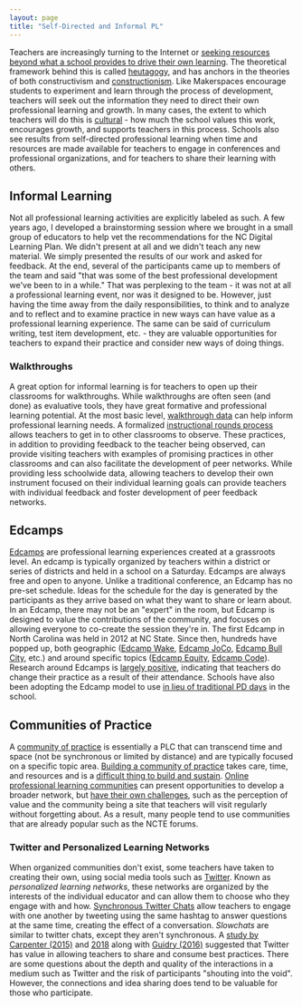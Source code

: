 ```yaml
---
layout: page
title: "Self-Directed and Informal PL"
---
```

Teachers are increasingly turning to the Internet or [seeking resources beyond what a school provides to drive their own learning][1]. The theoretical framework behind this is called [heutagogy][2], and has anchors in the theories of both constructivism and [constructionism][3]. Like Makerspaces encourage students to experiment and learn through the process of development, teachers will seek out the information they need to direct their own professional learning and growth. In many cases, the extent to which teachers will do this is [cultural][4] - how much the school values this work, encourages growth, and supports teachers in this process. Schools also see results from self-directed professional learning when time and resources are made available for teachers to engage in conferences and professional organizations, and for teachers to share their learning with others.

## Informal Learning
Not all professional learning activities are explicitly labeled as such. A few years ago, I developed a brainstorming session where we brought in a small group of educators to help vet the recommendations for the NC Digital Learning Plan. We didn't present at all and we didn't teach any new material. We simply presented the results of our work and asked for feedback. At the end, several of the participants came up to members of the team and said "that was some of the best professional development we've been to in a while." That was perplexing to the team - it was not at all a professional learning event, nor was it designed to be. However, just having the time away from the daily responsibilities, to think and to analyze and to reflect and to examine practice in new ways can have value as a professional learning experience. The same can be said of curriculum writing, test item development, etc. - they are valuable opportunities for teachers to expand their practice and consider new ways of doing things.  

### Walkthroughs
A great option for informal learning is for teachers to open up their classrooms for walkthroughs. While walkthroughs are often seen (and done) as evaluative tools, they have great formative and professional learning potential. At the most basic level, [walkthrough data][5] can help inform professional learning needs. A formalized [instructional rounds process][6] allows teachers to get in to other classrooms to observe. These practices, in addition to providing feedback to the teacher being observed, can provide visiting teachers with examples of promising practices in other classrooms and can also facilitate the development of peer networks. While providing less schoolwide data, allowing teachers to develop their own instrument focused on their individual learning goals can provide teachers with individual feedback and foster development of peer feedback networks.

## Edcamps
[Edcamps][7] are professional learning experiences created at a grassroots level. An edcamp is typically organized by teachers within a district or series of districts and held in a school on a Saturday. Edcamps are always free and open to anyone. Unlike a traditional conference, an Edcamp has no pre-set schedule. Ideas for the schedule for the day is generated by the participants as they arrive based on what they want to share or learn about. In an Edcamp, there may not be an "expert" in the room, but Edcamp is designed to value the contributions of the community, and focuses on allowing everyone to co-create the session they're in. The first Edcamp in North Carolina was held in 2012 at NC State. Since then, hundreds have popped up, both geographic ([Edcamp Wake][8], [Edcamp JoCo][9], [Edcamp Bull City][10], etc.) and around specific topics ([Edcamp Equity][11], [Edcamp Code][12]). Research around Edcamps is [largely positive][13], indicating that teachers do change their practice as a result of their attendance. Schools have also been adopting the Edcamp model to use [in lieu of traditional PD days][14] in the school.

## Communities of Practice
A [community of practice][15] is essentially a PLC that can transcend time and space (not be synchronous or limited by distance) and are typically focused on a specific topic area.  [Building a community of practice][16] takes care, time, and resources and is a [difficult thing to build and sustain][17]. [Online professional learning communities][18] can present opportunities to develop a broader network, but [have their own challenges][19], such as the perception of value and the community being a site that teachers will visit regularly without forgetting about. As a result, many people tend to use communities that are already popular such as the NCTE forums.

### Twitter and Personalized Learning Networks
When organized communities don't exist, some teachers have taken to creating their own, using social media tools such as [Twitter][20]. Known as _personalized learning networks_, these networks are organized by the interests of the individual educator and can allow them to choose who they engage with and how. [Synchronous Twitter Chats][21] allow teachers to engage with one another by tweeting using the same hashtag to answer questions at the same time, creating the effect of a conversation. _Slowchats_ are similar to twitter chats, except they aren't synchronous. A [study by Carpenter (2015)][22] and [2018][23] along with [Guidry (2016)][24] suggested that Twitter has value in allowing teachers to share and consume best practices. There are some questions about the depth and quality of the interactions in a medium such as Twitter and the risk of participants "shouting into the void". However, the connections and idea sharing does tend to be valuable for those who participate.


[1]:	http://blog.tomorrow.org/2018/07/30/teachers-pd-what-teachers-need-what-districts-are-offering/
[2]:	https://ebookcentral.proquest.com/lib/ncsu/reader.action?docID=554635&ppg=176
[3]:	http://edutechwiki.unige.ch/en/Constructionism
[4]:	https://usergeneratededucation.wordpress.com/2013/11/11/teacher-agency-self-directed-professional-development/
[5]:	https://buildingrti.utexas.org/resource-pages/instructional-walkthrough-tools
[6]:	https://www.birdvilleschools.net/cms/lib/TX01000797/Centricity/Domain/3660/Learning%20From%20Instructional%20Rounds.pdf
[7]:	https://www.edcamp.org/
[8]:	https://sites.google.com/wcpss.net/edcampwake/home
[9]:	https://www.edcamp.org/content/edcamp-joco-2019
[10]:	https://sites.google.com/view/edcampbullcity/home
[11]:	https://www.edcamp.org/content/edcamp-equity-2020
[12]:	https://www.fi.ncsu.edu/event/edcampcode-beyond-the-hour-of-code-workshops-for-all-teachers/
[13]:	https://www.researchgate.net/publication/324864853_Educators'_perspectives_on_the_impact_of_Edcamp_unconference_professional_learning
[14]:	https://www.researchgate.net/publication/325758020_Educator_perceptions_of_district-mandated_Edcamp_unconferences
[15]:	https://wenger-trayner.com/introduction-to-communities-of-practice/
[16]:	https://secure.ncte.org/library/NCTEFiles/Resources/Journals/CC/0212nov2011/CC0212Policy.pdf
[17]:	https://books.google.com/books?id=m1xZuNq9RygC&printsec=frontcover#v=onepage&q&f=false
[18]:	https://elearnmag.acm.org/featured.cfm?aid=1806336
[19]:	https://tech.ed.gov/wp-content/uploads/2014/10/Exploratory-Research-on-Designing-Online-Communities-FINAL.pdf
[20]:	https://www.schrockguide.net/twitter-for-teachers.html
[21]:	https://raventools.com/blog/understanding-twitter-chats/
[22]:	file:///Users/mjsamber/Downloads/article_147418.pdf
[23]:	https://www.learntechlib.org/p/182834/
[24]:	https://www.igi-global.com/chapter/twitter-chat-as-an-informal-learning-tool/137240
